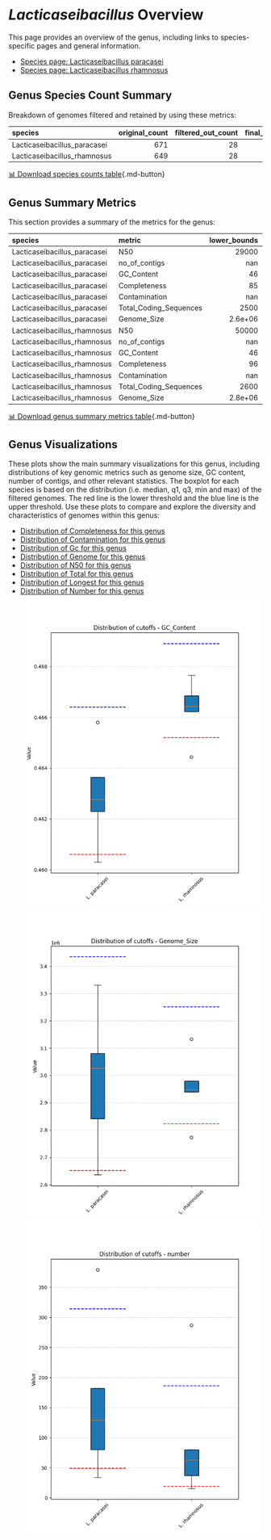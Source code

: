 # *Lacticaseibacillus* Overview
This page provides an overview of the genus, including links to species-specific pages and general information.

- [Species page: Lacticaseibacillus paracasei](Lacticaseibacillus_paracasei/index.md)
- [Species page: Lacticaseibacillus rhamnosus](Lacticaseibacillus_rhamnosus/index.md)
## Genus Species Count Summary
Breakdown of genomes filtered and retained by using these metrics:

| species                      |   original_count |   filtered_out_count |   final_count |
|:-----------------------------|-----------------:|---------------------:|--------------:|
| Lacticaseibacillus_paracasei |              671 |                   28 |           643 |
| Lacticaseibacillus_rhamnosus |              649 |                   28 |           621 |


[📊 Download species counts table](species_counts.csv){.md-button}
## Genus Summary Metrics
This section provides a summary of the metrics for the genus:

| species                      | metric                 |   lower_bounds |   upper_bounds |
|:-----------------------------|:-----------------------|---------------:|---------------:|
| Lacticaseibacillus_paracasei | N50                    |    29000       |      nan       |
| Lacticaseibacillus_paracasei | no_of_contigs          |      nan       |      320       |
| Lacticaseibacillus_paracasei | GC_Content             |       46       |       47       |
| Lacticaseibacillus_paracasei | Completeness           |       85       |      nan       |
| Lacticaseibacillus_paracasei | Contamination          |      nan       |       14       |
| Lacticaseibacillus_paracasei | Total_Coding_Sequences |     2500       |     3400       |
| Lacticaseibacillus_paracasei | Genome_Size            |        2.6e+06 |        3.5e+06 |
| Lacticaseibacillus_rhamnosus | N50                    |    50000       |      nan       |
| Lacticaseibacillus_rhamnosus | no_of_contigs          |      nan       |      190       |
| Lacticaseibacillus_rhamnosus | GC_Content             |       46       |       47       |
| Lacticaseibacillus_rhamnosus | Completeness           |       96       |      nan       |
| Lacticaseibacillus_rhamnosus | Contamination          |      nan       |        3       |
| Lacticaseibacillus_rhamnosus | Total_Coding_Sequences |     2600       |     3100       |
| Lacticaseibacillus_rhamnosus | Genome_Size            |        2.8e+06 |        3.3e+06 |


[📊 Download genus summary metrics table](genus_summary_metrics.csv){.md-button}
## Genus Visualizations
These plots show the main summary visualizations for this genus, including distributions of key genomic metrics such as genome size, GC content, number of contigs, and other relevant statistics. The boxplot for each species is based on the distribution (i.e. median, q1, q3, min and max) of the filtered genomes. The red line is the lower threshold and the blue line is the upper threshold. Use these plots to compare and explore the diversity and characteristics of genomes within this genus:

- [Distribution of Completeness for this genus](Completeness_Specific_boxplot_0.png)
- [Distribution of Contamination for this genus](Contamination_boxplot_0.png)
- [Distribution of Gc for this genus](GC_Content_boxplot_0.png)
- [Distribution of Genome for this genus](Genome_Size_boxplot_0.png)
- [Distribution of N50 for this genus](N50_boxplot_0.png)
- [Distribution of Total for this genus](Total_Coding_Sequences_boxplot_0.png)
- [Distribution of Longest for this genus](longest_boxplot_0.png)
- [Distribution of Number for this genus](number_boxplot_0.png)
![Distribution of Gc](GC_Content_boxplot_0.png)
![Distribution of Genome](Genome_Size_boxplot_0.png)
![Distribution of Number](number_boxplot_0.png)
